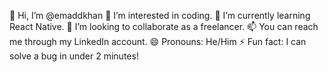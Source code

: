 👋 Hi, I’m @emaddkhan
👀 I’m interested in coding.
🌱 I’m currently learning React Native.
💞️ I’m looking to collaborate as a freelancer.
📫 You can reach me through my LinkedIn account.
😄 Pronouns: He/Him
⚡ Fun fact: I can solve a bug in under 2 minutes!

<!---
emaddkhan/emaddkhan is a ✨ special ✨ repository because its `README.md` (this file) appears on your GitHub profile.
You can click the Preview link to take a look at your changes.
--->
